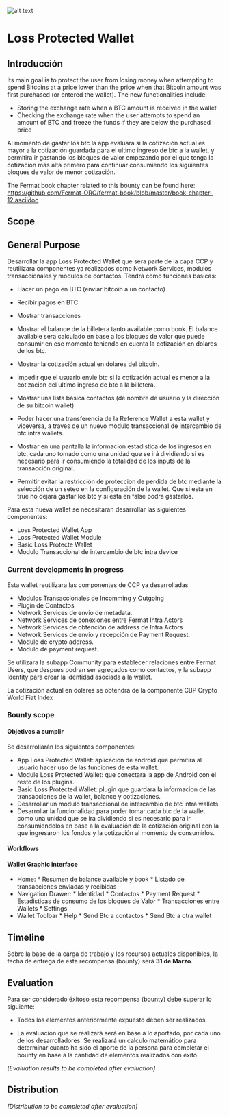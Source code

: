 ![alt text](https://github.com/bitDubai/media-kit/blob/master/MediaKit/Fermat%20Branding/Fermat%20Logotype/Fermat_Logo_3D.png "Fermat Logo")

# Loss Protected Wallet

## Introducción

Its main goal is to protect the user from losing money when attempting to spend Bitcoins at a price lower than the price when that Bitcoin amount was first purchased (or entered the wallet).
The new functionalities include:
* Storing the exchange rate when a BTC amount is received in the wallet
* Checking the exchange rate when the user attempts to spend an amount of BTC and freeze the funds if they are below the purchased price

Al momento de gastar los btc la app evaluara si la cotización actual es mayor a la cotización guardada para el ultimo ingreso de btc a la wallet, y permitira ir gastando los bloques de valor empezando por el que tenga la cotización más alta primero para continuar consumiendo los siguientes bloques de valor de menor cotización.

The Fermat book chapter related to this bounty can be found here: https://github.com/Fermat-ORG/fermat-book/blob/master/book-chapter-12.asciidoc

## Scope

## General Purpose

Desarrollar la app Loss Protected Wallet que sera parte de la capa CCP y reutilizara componentes ya realizados como Network Services, modulos transaccionales y modulos de contactos.
Tendra como funciones basicas:

  * Hacer un pago en BTC (enviar bitcoin a un contacto)

  * Recibir pagos en BTC

  * Mostrar transacciones

  * Mostrar el balance de la  billetera tanto available como book. El balance available sera calculado en base a los bloques de valor que puede consumir en ese momento teniendo en cuenta la cotización en dolares de los btc.
  
  * Mostrar la cotizacíón actual en dolares del bitcoin.
  
  * Impedir que el usuario envie btc si la cotización actual es menor a la cotizacion del ultimo ingreso de btc a la billetera.

  * Mostrar una lista básica contactos (de nombre de usuario y la dirección de su bitcoin wallet)
  
  * Poder hacer una transferencia de la Reference Wallet a esta wallet y viceversa, a traves de un nuevo modulo transaccional de intercambio de btc intra wallets.
  
  * Mostrar en una pantalla la informacion estadistica de los ingresos en btc, cada uno tomado como una unidad que se irá dividiendo si es necesario para ir consumiendo la totalidad de los inputs de la transacción original.
  
  * Permitir evitar la restricción de proteccion de perdida de btc mediante la selección de un seteo en la configuración de la wallet. Que si esta en true no dejara gastar los btc y si esta en false podra gastarlos.
  


 
 Para esta nueva wallet se necesitaran desarrollar las siguientes componentes:
 
 - Loss Protected Wallet App
 - Loss Protected Wallet Module
 - Basic Loss Protecte Wallet
 - Modulo Transaccional de intercambio de btc intra device

### Current developments in progress

Esta wallet reutilizara las componentes de CCP ya desarrolladas
- Modulos Transaccionales de Incomming y Outgoing
- Plugin de Contactos
- Network Services de envio de metadata.
- Network Services de conexiones entre Fermat Intra Actors
- Network Services de obtención de address de Intra Actors
- Network Services de envio y recepción de Payment Request.
- Modulo de crypto address.
- Modulo de payment request.

Se utilizara la subapp Community para establecer relaciones entre Fermat Users, que despues podran ser agregados como contactos, y la subapp Identity para crear la identidad asociada a la wallet. 

La cotización actual en dolares se obtendra de la componente CBP Crypto World Fiat Index


### Bounty scope

#### Objetivos a cumplir
Se desarrollarán los siguientes componentes:
 * App Loss Protected Wallet: aplicacion de android que permitira al usuario hacer uso de las funciones de esta wallet.
 * Module Loss Protected Wallet: que conectara la app de Android con el resto de los plugins.
 * Basic Loss Protected Wallet: plugin que guardara la informacion de las transacciones de la wallet, balance y cotizaciones.
 * Desarrollar un modulo transaccional de intercambio de btc intra wallets.
 * Desarrollar la funcionalidad para poder tomar cada btc de la wallet como una unidad que se ira dividiendo si es necesario para ir consumiendolos en base a la evaluación de la cotización original con la que ingresaron los fondos y la cotización al momento de consumirlos.

#### Workflows

#### Wallet Graphic interface
- Home:
      * Resumen de balance available y book
      * Listado de transacciones enviadas y recibidas
- Navigation Drawer: 
       * Identidad
       * Contactos
       * Payment Request
       * Estadisticas de consumo de los bloques de Valor
       * Transacciones entre Wallets
       * Settings
- Wallet Toolbar
       * Help
       * Send Btc a contactos
       * Send Btc a otra wallet
    

## Timeline

Sobre la base de la carga de trabajo y los recursos actuales disponibles, la fecha de entrega de esta recompensa (bounty) será **31 de Marzo**.

## Evaluation

Para ser considerado éxitoso esta recompensa (bounty) debe superar lo siguiente:

* Todos los elementos anteriormente expuesto deben ser realizados.

* La evaluación que se realizará será en base a lo aportado, por cada uno de los desarrolladores. Se realizará un calculo matemático para determinar cuanto ha sido el aporte de la persona para completar el bounty en base a la cantidad de elementos realizados con éxito.

*[Evaluation results to be completed after evaluation]*

## Distribution

*[Distribution to be completed after evaluation]*


